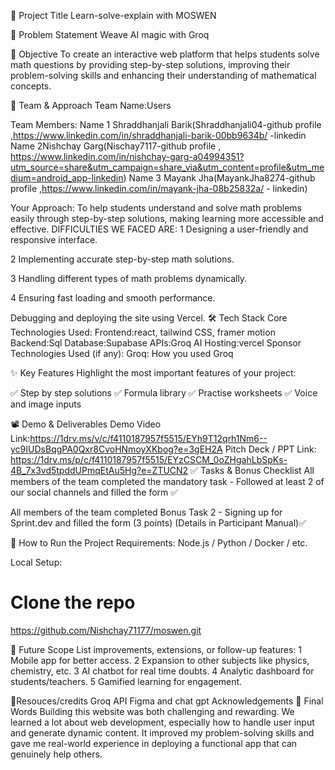 🚀 Project Title
Learn-solve-explain with MOSWEN

📌 Problem Statement
Weave AI magic with Groq


🎯 Objective
To create an interactive web platform that helps students solve math questions by providing step-by-step solutions, improving their problem-solving skills and enhancing their understanding of mathematical concepts.

🧠 Team & Approach
Team Name:Users


Team Members:
Name 1 Shraddhanjali Barik(Shraddhanjali04-github profile ,https://www.linkedin.com/in/shraddhanjali-barik-00bb9634b/ -linkedin
Name 2Nishchay Garg(Nischay7117-github profile , https://www.linkedin.com/in/nishchay-garg-a04994351?utm_source=share&utm_campaign=share_via&utm_content=profile&utm_medium=android_app-linkedin)
Name 3 Mayank Jha(MayankJha8274-github profile ,https://www.linkedin.com/in/mayank-jha-08b25832a/ - linkedin)

Your Approach:
To help students understand and solve math problems easily through step-by-step solutions, making learning more accessible and effective.
DIFFICULTIES WE FACED ARE:
1 Designing a user-friendly and responsive interface.

2 Implementing accurate step-by-step math solutions.

3 Handling different types of math problems dynamically.

4 Ensuring fast loading and smooth performance.

Debugging and deploying the site using Vercel.
🛠️ Tech Stack
Core Technologies Used:
Frontend:react, tailwind CSS, framer motion
Backend:Sql
Database:Supabase
APIs:Groq AI
Hosting:vercel
Sponsor Technologies Used (if any):
 Groq: How you used Groq
 
✨ Key Features
Highlight the most important features of your project:

✅ Step by step solutions
✅ Formula library
✅ Practise worksheets
✅ Voice and image inputs


📽️ Demo & Deliverables
Demo Video Link:https://1drv.ms/v/c/f4110187957f5515/EYh9T12qrh1Nm6--yc9IUDsBqgPA0Qxr8CvoHNmoyXKbog?e=3gEH2A
Pitch Deck / PPT Link: https://1drv.ms/p/c/f4110187957f5515/EYzCSCM_0oZHgahLbSpKs-4B_7x3vd5tpddUPmqEtAu5Hg?e=ZTUCN2
✅ Tasks & Bonus Checklist
 All members of the team completed the mandatory task - Followed at least 2 of our social channels and filled the form ✅
 
 All members of the team completed Bonus Task 2 - Signing up for Sprint.dev and filled the form (3 points) (Details in Participant Manual)✅

🧪 How to Run the Project
Requirements:
Node.js / Python / Docker / etc.

Local Setup:
# Clone the repo
https://github.com/Nishchay71177/moswen.git

🧬 Future Scope
List improvements, extensions, or follow-up features:
1 Mobile app for better access.
2 Expansion to other subjects like physics, chemistry, etc.
3 AI chatbot for real time doubts.
4 Analytic dashboard for students/teachers.
5 Gamified learning for engagement.

🔗Resouces/credits
Groq API
Figma and chat gpt
Acknowledgements
🏁 Final Words
Building this website was both challenging and rewarding. We learned a lot about web development, especially how to handle user input and generate dynamic content. It improved my problem-solving skills and gave me real-world experience in deploying a functional app that can genuinely help others.
